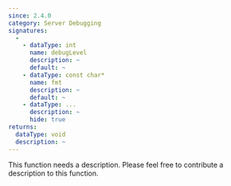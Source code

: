 ```yaml
---
since: 2.4.0
category: Server Debugging
signatures:
  -
    - dataType: int
      name: debugLevel
      description: ~
      default: ~
    - dataType: const char*
      name: fmt
      description: ~
      default: ~
    - dataType: ...
      description: ~
      hide: true
returns:
  dataType: void
  description: ~
---
```


This function needs a description. Please feel free to contribute a description to this function.
